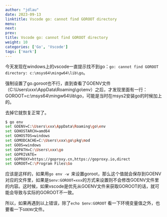 ```yaml
---
author: "jdlau"
date: 2023-09-13
linktitle: Vscode go: cannot find GOROOT directory
menu:
next:
prev:
title: Vscode go: cannot find GOROOT directory
weight: 10
categories: ['Go', 'Vscode']
tags: ['mark']
---
```


今天发现在windows上的vscode一直提示找不到go：`go: cannot find GOROOT directory: c:\msys64\mingw64\lib\go`。

强制设置了go.goroot也不行，直到查看了GOENV文件（C:\Users\xxx\AppData\Roaming\go\env）之后，才发现里面有一行：GOROOT=c:\msys64\mingw64\lib\go，可能是当时在msys2安装go的时候加上的。

去掉它就恢复正常了。

```sh
$ go env
set GOENV=C:\Users\xxx\AppData\Roaming\go\env
set GOHOSTARCH=amd64
set GOHOSTOS=windows
set GOMODCACHE=C:\Users\xxx\go\pkg\mod
set GOOS=windows
set GOPATH=C:\Users\xxx\go
set GOPRIVATE=
set GOPROXY=https://goproxy.cn,https://goproxy.io,direct
set GOROOT=C:\Program Files\Go
```

应该是这样的，如果用`go env -w `来设置goroot，那么这个值就会保存到GOENV对应的文件里，如果是`$env:GOROOT=xxx`的方式来设置则不会修改GOENV文件里的内容。这时候，如果vscode是优先从GOENV文件来获取GOROOT的话，就可能会导致与实际的GOROOT不一致。

所以，如果再遇到以上错误，除了`echo $env:GOROOT` 看一下环境变量值之外，也要看一下`GOENV`文件。
